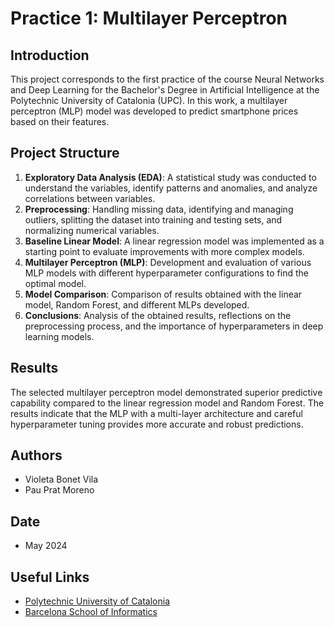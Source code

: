 # Practice 1: Multilayer Perceptron

## Introduction
This project corresponds to the first practice of the course Neural Networks and Deep Learning for the Bachelor's Degree in Artificial Intelligence at the Polytechnic University of Catalonia (UPC). In this work, a multilayer perceptron (MLP) model was developed to predict smartphone prices based on their features.

## Project Structure
1. **Exploratory Data Analysis (EDA)**: A statistical study was conducted to understand the variables, identify patterns and anomalies, and analyze correlations between variables.
2. **Preprocessing**: Handling missing data, identifying and managing outliers, splitting the dataset into training and testing sets, and normalizing numerical variables.
3. **Baseline Linear Model**: A linear regression model was implemented as a starting point to evaluate improvements with more complex models.
4. **Multilayer Perceptron (MLP)**: Development and evaluation of various MLP models with different hyperparameter configurations to find the optimal model.
5. **Model Comparison**: Comparison of results obtained with the linear model, Random Forest, and different MLPs developed.
6. **Conclusions**: Analysis of the obtained results, reflections on the preprocessing process, and the importance of hyperparameters in deep learning models.

## Results
The selected multilayer perceptron model demonstrated superior predictive capability compared to the linear regression model and Random Forest. The results indicate that the MLP with a multi-layer architecture and careful hyperparameter tuning provides more accurate and robust predictions.

## Authors
- Violeta Bonet Vila
- Pau Prat Moreno

## Date
- May 2024

## Useful Links
- [Polytechnic University of Catalonia](https://www.upc.edu)
- [Barcelona School of Informatics](https://www.fib.upc.edu)
